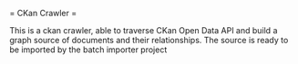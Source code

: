 = CKan Crawler =

This is a ckan crawler, able to traverse CKan Open Data API and build a graph source of documents and their relationships.
The source is ready to be imported by the batch importer project
